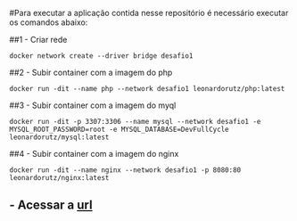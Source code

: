#Para executar a aplicação contida nesse repositório é necessário executar os comandos abaixo:

##1 - Criar rede
```
docker network create --driver bridge desafio1
```

##2 - Subir container com a imagem do php
```
docker run -dit --name php --network desafio1 leonardorutz/php:latest
```

##3 - Subir container com a imagem do myql
```
docker run -dit -p 3307:3306 --name mysql --network desafio1 -e MYSQL_ROOT_PASSWORD=root -e MYSQL_DATABASE=DevFullCycle leonardorutz/mysql:latest
```

##4 - Subir container com a imagem do nginx
```
docker run -dit --name nginx --network desafio1 -p 8080:80 leonardorutz/nginx:latest
```

## - Acessar a [url](http://localhost:8080)


